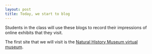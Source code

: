 ```yaml
---
layout: post
title: Today, we start to blog
---
```


Students in the class will use these blogs to record their impressions of online exhibits that they visit.

The first site that we will visit is the [Natural History Museum virtual museum](http://nhm.ac.uk/visit/virtual-museum.html).

